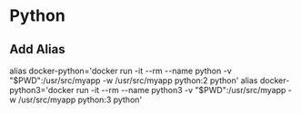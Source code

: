 # Python

## Add Alias
alias docker-python='docker run -it --rm --name python -v "$PWD":/usr/src/myapp -w /usr/src/myapp python:2 python'
alias docker-python3='docker run -it --rm --name python3 -v "$PWD":/usr/src/myapp -w /usr/src/myapp python:3 python'